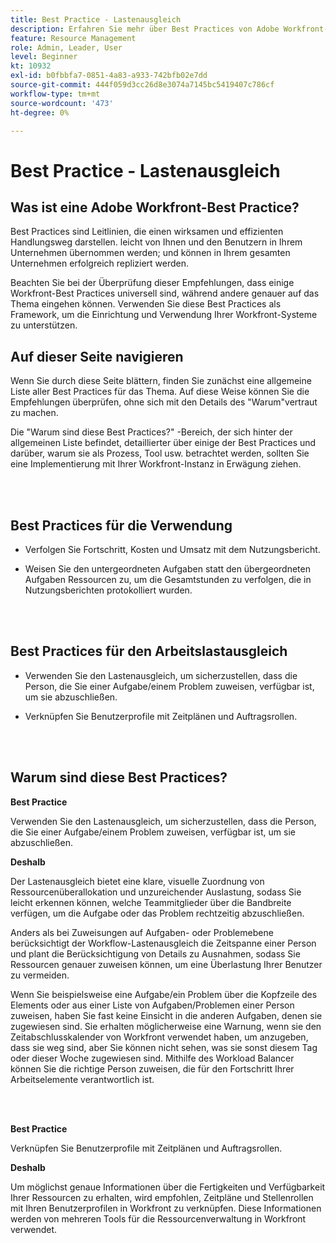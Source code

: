 ```yaml
---
title: Best Practice - Lastenausgleich
description: Erfahren Sie mehr über Best Practices von Adobe Workfront-Experten für die Einrichtung, Verwaltung und Verwendung des Workload Balancer.
feature: Resource Management
role: Admin, Leader, User
level: Beginner
kt: 10932
exl-id: b0fbbfa7-0851-4a83-a933-742bfb02e7dd
source-git-commit: 444f059d3cc26d8e3074a7145bc5419407c786cf
workflow-type: tm+mt
source-wordcount: '473'
ht-degree: 0%

---
```


# Best Practice - Lastenausgleich

## Was ist eine Adobe Workfront-Best Practice?

Best Practices sind Leitlinien, die einen wirksamen und effizienten Handlungsweg darstellen. leicht von Ihnen und den Benutzern in Ihrem Unternehmen übernommen werden; und können in Ihrem gesamten Unternehmen erfolgreich repliziert werden.

Beachten Sie bei der Überprüfung dieser Empfehlungen, dass einige Workfront-Best Practices universell sind, während andere genauer auf das Thema eingehen können. Verwenden Sie diese Best Practices als Framework, um die Einrichtung und Verwendung Ihrer Workfront-Systeme zu unterstützen.

## Auf dieser Seite navigieren

Wenn Sie durch diese Seite blättern, finden Sie zunächst eine allgemeine Liste aller Best Practices für das Thema. Auf diese Weise können Sie die Empfehlungen überprüfen, ohne sich mit den Details des &quot;Warum&quot;vertraut zu machen.

Die &quot;Warum sind diese Best Practices?&quot; -Bereich, der sich hinter der allgemeinen Liste befindet, detaillierter über einige der Best Practices und darüber, warum sie als Prozess, Tool usw. betrachtet werden, sollten Sie eine Implementierung mit Ihrer Workfront-Instanz in Erwägung ziehen.

</br>
</br>

## Best Practices für die Verwendung

* Verfolgen Sie Fortschritt, Kosten und Umsatz mit dem Nutzungsbericht.

* Weisen Sie den untergeordneten Aufgaben statt den übergeordneten Aufgaben Ressourcen zu, um die Gesamtstunden zu verfolgen, die in Nutzungsberichten protokolliert wurden.

</br>
</br>


## Best Practices für den Arbeitslastausgleich

* Verwenden Sie den Lastenausgleich, um sicherzustellen, dass die Person, die Sie einer Aufgabe/einem Problem zuweisen, verfügbar ist, um sie abzuschließen.

* Verknüpfen Sie Benutzerprofile mit Zeitplänen und Auftragsrollen.

</br>
</br>


## Warum sind diese Best Practices?

**Best Practice**

Verwenden Sie den Lastenausgleich, um sicherzustellen, dass die Person, die Sie einer Aufgabe/einem Problem zuweisen, verfügbar ist, um sie abzuschließen.



**Deshalb**

Der Lastenausgleich bietet eine klare, visuelle Zuordnung von Ressourcenüberallokation und unzureichender Auslastung, sodass Sie leicht erkennen können, welche Teammitglieder über die Bandbreite verfügen, um die Aufgabe oder das Problem rechtzeitig abzuschließen.



Anders als bei Zuweisungen auf Aufgaben- oder Problemebene berücksichtigt der Workflow-Lastenausgleich die Zeitspanne einer Person und plant die Berücksichtigung von Details zu Ausnahmen, sodass Sie Ressourcen genauer zuweisen können, um eine Überlastung Ihrer Benutzer zu vermeiden.



Wenn Sie beispielsweise eine Aufgabe/ein Problem über die Kopfzeile des Elements oder aus einer Liste von Aufgaben/Problemen einer Person zuweisen, haben Sie fast keine Einsicht in die anderen Aufgaben, denen sie zugewiesen sind. Sie erhalten möglicherweise eine Warnung, wenn sie den Zeitabschlusskalender von Workfront verwendet haben, um anzugeben, dass sie weg sind, aber Sie können nicht sehen, was sie sonst diesem Tag oder dieser Woche zugewiesen sind. Mithilfe des Workload Balancer können Sie die richtige Person zuweisen, die für den Fortschritt Ihrer Arbeitselemente verantwortlich ist.


</br>
</br>

**Best Practice**

Verknüpfen Sie Benutzerprofile mit Zeitplänen und Auftragsrollen.



**Deshalb**

Um möglichst genaue Informationen über die Fertigkeiten und Verfügbarkeit Ihrer Ressourcen zu erhalten, wird empfohlen, Zeitpläne und Stellenrollen mit Ihren Benutzerprofilen in Workfront zu verknüpfen. Diese Informationen werden von mehreren Tools für die Ressourcenverwaltung in Workfront verwendet.
